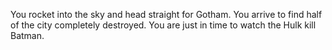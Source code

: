 You rocket into the sky and head straight for Gotham. You arrive to find half of the city completely destroyed. You are just in time to watch the Hulk kill Batman. 